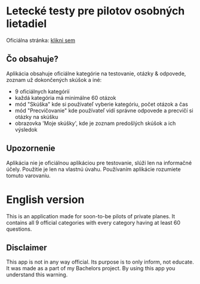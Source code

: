 # Letecké testy pre pilotov osobných lietadiel

Oficiálna stránka: [klikni sem](https://lt.ra1g.eu)

## Čo obsahuje?

Aplikácia obsahuje oficiálne kategórie na testovanie, otázky & odpovede, zoznam už dokončených skúšok a iné:

- 9 oficiálnych kategórií
- každá kategória má minimálne 60 otázok
- mód "Skúška" kde si používateľ vyberie kategóriu, počet otázok a čas
- mód "Precvičovanie" kde používateľ vidí správne odpovede a precvičí si otázky na skúšku
- obrazovka 'Moje skúšky', kde je zoznam predošlých skúšok a ich výsledok

## Upozornenie

Aplikácia nie je oficiálnou aplikáciou pre testovanie, slúži len na informačné účely. Použitie je len na vlastnú úvahu. Používaním aplikácie rozumiete tomuto varovaniu.



# English version

This is an application made for soon-to-be pilots of private planes. It contains all 9 official categories with every category having at least 60 questions.

## Disclaimer
This app is not in any way official. Its purpose is to only inform, not educate. It was made as a part of my Bachelors project. By using this app you understand this warning.
